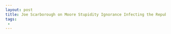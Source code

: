 ```yaml
---
layout: post
title: Joe Scarborough on Moore Stupidity Ignorance Infecting the Republican Party
tags:
 -
---
```


